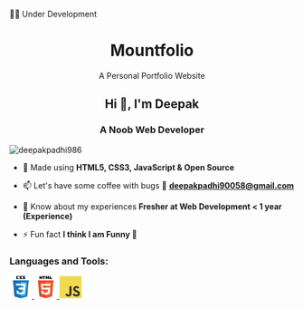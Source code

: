 🌴🚧 Under Development
<h1 align="center">Mountfolio</h1>
<p align="center">A Personal Portfolio Website</p>
<h2 align="center">Hi 👋, I'm Deepak</h2>
<h3 align="center">A Noob Web Developer</h3>

<p align="left"> <img src="https://komarev.com/ghpvc/?username=deepakpadhi986&label=Profile%20views&color=0e75b6&style=flat" alt="deepakpadhi986" /> </p>

- 🍻 Made using **HTML5, CSS3, JavaScript & Open Source**

- 📫 Let's have some coffee with bugs 🙂 **deepakpadhi90058@gmail.com**

- 📄 Know about my experiences 
     **Fresher at Web Development < 1 year (Experience)**

- ⚡ Fun fact **I think I am Funny 🤔**

<p align="left">
</p>

<h3 align="left">Languages and Tools:</h3>
<p align="left"> <a href="https://www.w3schools.com/css/" target="_blank" rel="noreferrer"> <img src="https://raw.githubusercontent.com/devicons/devicon/master/icons/css3/css3-original-wordmark.svg" alt="css3" width="40" height="40"/> </a> <a href="https://www.w3.org/html/" target="_blank" rel="noreferrer"> <img src="https://raw.githubusercontent.com/devicons/devicon/master/icons/html5/html5-original-wordmark.svg" alt="html5" width="40" height="40"/> </a> <a href="https://developer.mozilla.org/en-US/docs/Web/JavaScript" target="_blank" rel="noreferrer"> <img src="https://raw.githubusercontent.com/devicons/devicon/master/icons/javascript/javascript-original.svg" alt="javascript" width="40" height="40"/> </a> </p>
